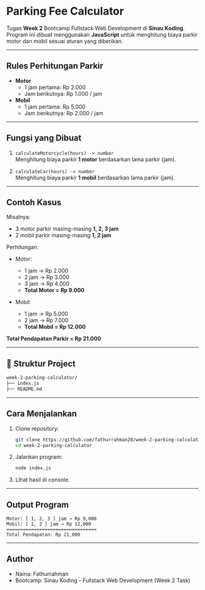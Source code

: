 # Parking Fee Calculator

Tugas **Week 2** Bootcamp Fullstack Web Development di **Sinau Koding**.  
Program ini dibuat menggunakan **JavaScript** untuk menghitung biaya parkir motor dan mobil sesuai aturan yang diberikan.

---

## Rules Perhitungan Parkir

- **Motor**
  - 1 jam pertama: Rp 2.000
  - Jam berikutnya: Rp 1.000 / jam
- **Mobil**
  - 1 jam pertama: Rp 5.000
  - Jam berikutnya: Rp 2.000 / jam

---

## Fungsi yang Dibuat

1. `calculateMotorcycle(hours) -> number`  
   Menghitung biaya parkir **1 motor** berdasarkan lama parkir (jam).

2. `calculateCar(hours) -> number`  
   Menghitung biaya parkir **1 mobil** berdasarkan lama parkir (jam).

---

## Contoh Kasus

Misalnya:

- 3 motor parkir masing-masing **1, 2, 3 jam**
- 2 mobil parkir masing-masing **1, 2 jam**

Perhitungan:

- Motor:

  - 1 jam → Rp 2.000
  - 2 jam → Rp 3.000
  - 3 jam → Rp 4.000
  - **Total Motor = Rp 9.000**

- Mobil:
  - 1 jam → Rp 5.000
  - 2 jam → Rp 7.000
  - **Total Mobil = Rp 12.000**

**Total Pendapatan Parkir = Rp 21.000**

---

## 📂 Struktur Project

```bash
week-2-parking-calculator/
├── index.js
├── README.md
```

---

## Cara Menjalankan

1. Clone repository:

   ```bash
   git clone https://github.com/fathurrahman20/week-2-parking-calculator.git
   cd week-2-parking-calculator
   ```

2. Jalankan program:

   ```bash
   node index.js
   ```

3. Lihat hasil di console.

---

## Output Program

```
Motor: [ 1, 2, 3 ] jam → Rp 9,000
Mobil: [ 1, 2 ] jam → Rp 12,000
=================================
Total Pendapatan: Rp 21,000
```

---

## Author

- Nama: Fathurrahman
- Bootcamp: Sinau Koding - Fullstack Web Development (Week 2 Task)
